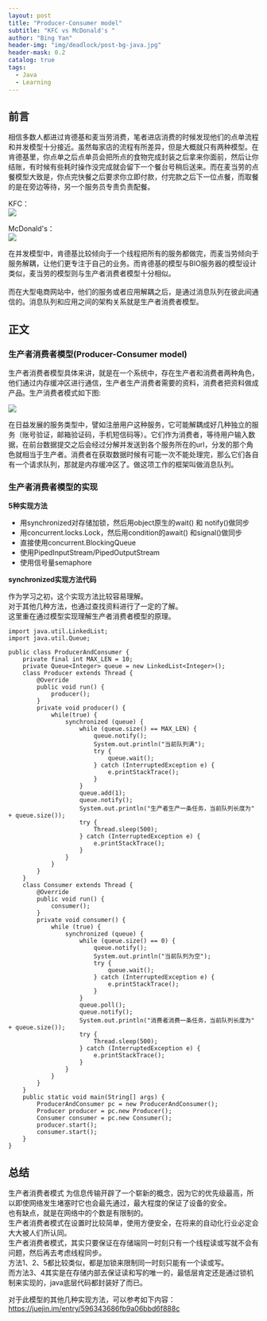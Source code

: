 ```yaml
---
layout: post
title: "Producer-Consumer model"
subtitle: "KFC vs McDonald's "
author: "Bing Yan"
header-img: "img/deadlock/post-bg-java.jpg"
header-mask: 0.2
catalog: true
tags:
  - Java
  - Learning
---
```

## 前言
相信多数人都进过肯德基和麦当劳消费，笔者进店消费的时候发现他们的点单流程和并发模型十分接近。虽然每家店的流程有所差异，但是大概就只有两种模型。在肯德基里，你点单之后点单员会把所点的食物完成封装之后拿来你面前，然后让你结账，有时候有些耗时操作没完成就会留下一个餐台号稍后送来。而在麦当劳的点餐模型大致是，你点完快餐之后要求你立即付款，付完款之后下一位点餐，而取餐的是在旁边等待，另一个服务员专责负责配餐。

KFC：<br/>
![](/img/producer/KFC.png)

McDonald's：<br/>
![](/img/producer/McDonald.png)

在并发模型中，肯德基比较倾向于一个线程把所有的服务都做完，而麦当劳倾向于服务解耦，让他们更专注于自己的业务。而肯德基的模型与BIO服务器的模型设计类似，麦当劳的模型则与生产者消费者模型十分相似。<br/>
<br/>
而在大型电商网站中，他们的服务或者应用解耦之后，是通过消息队列在彼此间通信的。消息队列和应用之间的架构关系就是生产者消费者模型。

## 正文
### 生产者消费者模型(Producer-Consumer model)

生产者消费者模型具体来讲，就是在一个系统中，存在生产者和消费者两种角色，他们通过内存缓冲区进行通信，生产者生产消费者需要的资料，消费者把资料做成产品。生产消费者模式如下图:

![](/img/producer/model.png)

在日益发展的服务类型中，譬如注册用户这种服务，它可能解耦成好几种独立的服务（账号验证，邮箱验证码，手机短信码等）。它们作为消费者，等待用户输入数据，在前台数据提交之后会经过分解并发送到各个服务所在的url，分发的那个角色就相当于生产者。消费者在获取数据时候有可能一次不能处理完，那么它们各自有一个请求队列，那就是内存缓冲区了。做这项工作的框架叫做消息队列。

### 生产者消费者模型的实现
**5种实现方法**

*   用synchronized对存储加锁，然后用object原生的wait() 和 notify()做同步
*   用concurrent.locks.Lock，然后用condition的await() 和signal()做同步
*   直接使用concurrent.BlockingQueue
*   使用PipedInputStream/PipedOutputStream
*   使用信号量semaphore



**synchronized实现方法代码**

作为学习之初，这个实现方法比较容易理解。<br/>
对于其他几种方法，也通过查找资料进行了一定的了解。<br/>
这里重在通过模型实现理解生产者消费者模型的原理。

```
import java.util.LinkedList;
import java.util.Queue;

public class ProducerAndConsumer {
    private final int MAX_LEN = 10;
    private Queue<Integer> queue = new LinkedList<Integer>();
    class Producer extends Thread {
        @Override
        public void run() {
            producer();
        }
        private void producer() {
            while(true) {
                synchronized (queue) {
                    while (queue.size() == MAX_LEN) {
                        queue.notify();
                        System.out.println("当前队列满");
                        try {
                            queue.wait();
                        } catch (InterruptedException e) {
                            e.printStackTrace();
                        }
                    }
                    queue.add(1);
                    queue.notify();
                    System.out.println("生产者生产一条任务，当前队列长度为" + queue.size());
                    try {
                        Thread.sleep(500);
                    } catch (InterruptedException e) {
                        e.printStackTrace();
                    }
                }
            }
        }
    }
    class Consumer extends Thread {
        @Override
        public void run() {
            consumer();
        }
        private void consumer() {
            while (true) {
                synchronized (queue) {
                    while (queue.size() == 0) {
                        queue.notify();
                        System.out.println("当前队列为空");
                        try {
                            queue.wait();
                        } catch (InterruptedException e) {
                            e.printStackTrace();
                        }
                    }
                    queue.poll();
                    queue.notify();
                    System.out.println("消费者消费一条任务，当前队列长度为" + queue.size());
                    try {
                        Thread.sleep(500);
                    } catch (InterruptedException e) {
                        e.printStackTrace();
                    }
                }
            }
        }
    }
    public static void main(String[] args) {
        ProducerAndConsumer pc = new ProducerAndConsumer();
        Producer producer = pc.new Producer();
        Consumer consumer = pc.new Consumer();
        producer.start();
        consumer.start();
    }
}
```

## 总结
生产者消费者模式 为信息传输开辟了一个崭新的概念，因为它的优先级最高，所以即使网络发生堵塞时它也会最先通过，最大程度的保证了设备的安全。<br/>
也有缺点，就是在网络中的个数是有限制的。<br/>
生产者消费者模式在设置时比较简单，使用方便安全，在将来的自动化行业必定会大大被人们所认同。<br/>
生产者消费者模式，其实只要保证在存储端同一时刻只有一个线程读或写就不会有问题，然后再去考虑线程同步。<br/>
方法1、2、5都比较类似，都是加锁来限制同一时刻只能有一个读或写。<br/>
而方法3、4其实是在存储内部去保证读和写的唯一的，最低层肯定还是通过锁机制来实现的，java底层代码都封装好了而已。

对于此模型的其他几种实现方法，可以参考如下内容：
https://juejin.im/entry/596343686fb9a06bbd6f888c
